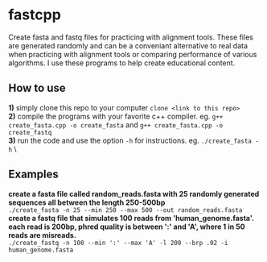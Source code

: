 # fastcpp
Create fasta and fastq files for practicing with alignment tools.  These files are generated randomly and can be a conveniant alternative to real data \
when practicing with alignment tools or comparing performance of various algorithms.  I use these programs to help create educational content.
## How to use
**1)** simply clone this repo to your computer `clone <link to this repo>`\
**2)** compile the programs with your favorite c++ compiler. eg. `g++ create_fasta.cpp -o create_fasta` and `g++ create_fasta.cpp -o create_fastq`\
**3)** run the code and use the option `-h` for instructions. eg. `./create_fasta -h` \

## Examples
**create a fasta file called random_reads.fasta with 25 randomly generated sequences all between the length 250-500bp**\
 `./create_fasta -n 25 --min 250 --max 500 --out random_reads.fasta`\
 **create a fastq file that simulates 100 reads from 'human_genome.fasta'.  each read is 200bp, phred quality is between ':' and 'A', where 1 in 50 reads are misreads.**\
 `./create_fastq -n 100 --min ':' --max 'A' -l 200 --brp .02 -i human_genome.fasta`


